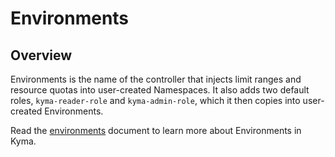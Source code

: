 # Environments

## Overview

Environments is the name of the controller that injects limit ranges and resource quotas into user-created Namespaces. It also adds two default roles, `kyma-reader-role` and `kyma-admin-role`, which it then copies into user-created Environments.

Read the [environments](https://kyma-project.io/docs/latest/root/kyma#details-environments) document to learn more about Environments in Kyma.
